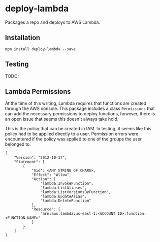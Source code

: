 # deploy-lambda
Packages a repo and deploys to AWS Lambda.

## Installation
```
npm install deploy-lambda --save
```

## Testing
TODO:

## Lambda Permissions
At the time of this writing, Lambda requires that functions are created through the AWS console. This package includes a class `Permissions` that can add the necessary permissions to deploy functions, however, there is an open issue that seems this doesn't always take hold.

This is the policy that can be created in IAM. In testing, it seems like this policy had to be applied directly to a user. Permission errors were encountered if the policy was applied to one of the groups the user belonged to.
```
{
    "Version": "2012-10-17",
    "Statement": [
        {
            "Sid": <ANY STRING OF CHARS>,
            "Effect": "Allow",
            "Action": [
                "lambda:InvokeFunction",
                "lambda:ListAliases",
                "lambda:ListVersionsByFunction",
                "lambda:UpdateAlias",
                "lambda:DeleteFunction"
            ],
            "Resource": [
                "arn:aws:lambda:us-east-1:<ACCOUNT ID>:function:<FUNCTION NAME>"
            ]
        }
    ]
}
```